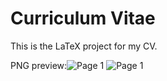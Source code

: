 # Curriculum Vitae

This is the LaTeX project for my CV.

PNG preview:![Page 1](png/-*.png)
![Page 1](png/-*.png)
